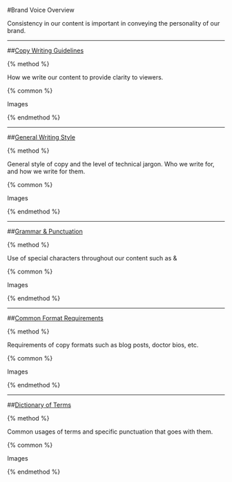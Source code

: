 #Brand Voice Overview

Consistency in our content is important in conveying the personality of our brand.

-----

##[Copy Writing Guidelines](/brand-voice/copy-writing-guidelines.md)

{% method %}

How we write our content to provide clarity to viewers.

{% common %}

Images

{% endmethod %}

-----

##[General Writing Style](/brand-voice/general-writing-style.md)

{% method %}

General style of copy and the level of technical jargon.
Who we write for, and how we write for them.

{% common %}

Images

{% endmethod %}

-----

##[Grammar &amp; Punctuation](/brand-voice/grammar-and-punctuation.md)

{% method %}

Use of special characters throughout our content such as &

{% common %}

Images

{% endmethod %}

-----

##[Common Format Requirements](/brand-voice/common-format-requirements.md)

{% method %}

Requirements of copy formats such as blog posts, doctor bios, etc.

{% common %}

Images

{% endmethod %}

-----

##[Dictionary of Terms](/brand-voice/dictionary-of-terms.md)

{% method %}

Common usages of terms and specific punctuation that goes with them.

{% common %}

Images

{% endmethod %}
